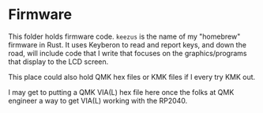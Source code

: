 # Firmware

This folder holds firmware code. `keezus` is the name of my "homebrew" firmware in Rust. It uses Keyberon to read and report keys, and down the road, will include code that I write that focuses on the graphics/programs that display to the LCD screen.

This place could also hold QMK hex files or KMK files if I every try KMK out.

I may get to putting a QMK VIA(L) hex file here once the folks at QMK engineer a way to get VIA(L) working with the RP2040.